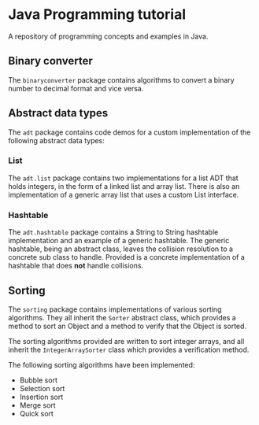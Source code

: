 # Java Programming tutorial
A repository of programming concepts and examples in Java.

## Binary converter
The `binaryconverter` package contains algorithms to convert a binary number to decimal format and vice versa. 

## Abstract data types
The `adt` package contains code demos for a custom implementation of the following abstract data types:

### List
The `adt.list` package contains two implementations for a list ADT that holds integers, in the form of a linked list and array list. 
There is also an implementation of a generic array list that uses a custom List interface.

### Hashtable
The `adt.hashtable` package contains a String to String hashtable implementation and an example of a generic hashtable. The generic hashtable, being an abstract class, leaves the collision resolution to a concrete sub class to handle. Provided is a concrete implementation of a hashtable that does **not** handle collisions.

## Sorting
The `sorting` package contains implementations of various sorting algorithms. They all inherit the `Sorter` abstract class, which provides a method to sort an Object and a method to verify that the Object is sorted. 

The sorting algorithms provided are written to sort integer arrays, and all inherit the `IntegerArraySorter` class which provides a verification method. 

The following sorting algorithms have been implemented:
- Bubble sort
- Selection sort
- Insertion sort
- Merge sort
- Quick sort
